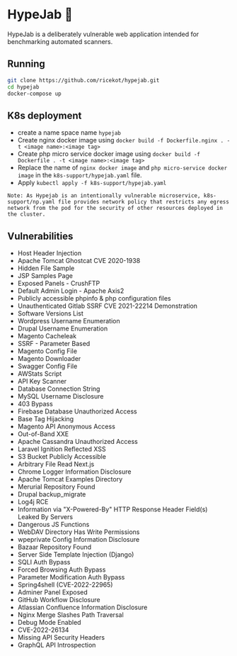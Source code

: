 # HypeJab 💉

HypeJab is a deliberately vulnerable web application intended for benchmarking automated scanners.

## Running

```bash
git clone https://github.com/ricekot/hypejab.git
cd hypejab
docker-compose up
```

## K8s deployment
- create a name space name `hypejab`
- Create nginx docker image using `docker build -f Dockerfile.nginx . -t <image name>:<image tag>`
- Create php micro service docker image using `docker build -f Dockerfile . -t <image name>:<image tag>`
- Replace the name of `nginx docker image` and `php micro-service docker image` in the `k8s-support/hypejab.yaml` file.
- Apply `kubectl apply -f k8s-support/hypejab.yaml`

```
Note: As Hypejab is an intentionally vulnerable microservice, k8s-support/np.yaml file provides network policy that restricts any egress network from the pod for the security of other resources deployed in the cluster.
```

## Vulnerabilities

- Host Header Injection
- Apache Tomcat Ghostcat CVE 2020-1938
- Hidden File Sample
- JSP Samples Page
- Exposed Panels - CrushFTP
- Default Admin Login - Apache Axis2
- Publicly accessible phpinfo & php configuration files
- Unauthenticated Gitlab SSRF CVE 2021-22214 Demonstration
- Software Versions List
- Wordpress Username Enumeration
- Drupal Username Enumeration
- Magento Cacheleak
- SSRF - Parameter Based
- Magento Config File
- Magento Downloader
- Swagger Config File
- AWStats Script
- API Key Scanner
- Database Connection String
- MySQL Username Disclosure
- 403 Bypass
- Firebase Database Unauthorized Access
- Base Tag Hijacking
- Magento API Anonymous Access
- Out-of-Band XXE
- Apache Cassandra Unauthorized Access
- Laravel Ignition Reflected XSS
- S3 Bucket Publicly Accessible
- Arbitrary File Read Next.js
- Chrome Logger Information Disclosure
- Apache Tomcat Examples Directory
- Merurial Repository Found
- Drupal backup_migrate
- Log4j RCE
- Information via "X-Powered-By" HTTP Response Header Field(s) Leaked By Servers
- Dangerous JS Functions
- WebDAV Directory Has Write Permissions
- wpeprivate Config Information Disclosure
- Bazaar Repository Found
- Server Side Template Injection (Django)
- SQLI Auth Bypass
- Forced Browsing Auth Bypass
- Parameter Modification Auth Bypass
- Spring4shell (CVE-2022-22965)
- Adminer Panel Exposed
- GitHub Workflow Disclosure
- Atlassian Confluence Information Disclosure
- Nginx Merge Slashes Path Traversal
- Debug Mode Enabled
- CVE-2022-26134
- Missing API Security Headers
- GraphQL API Introspection